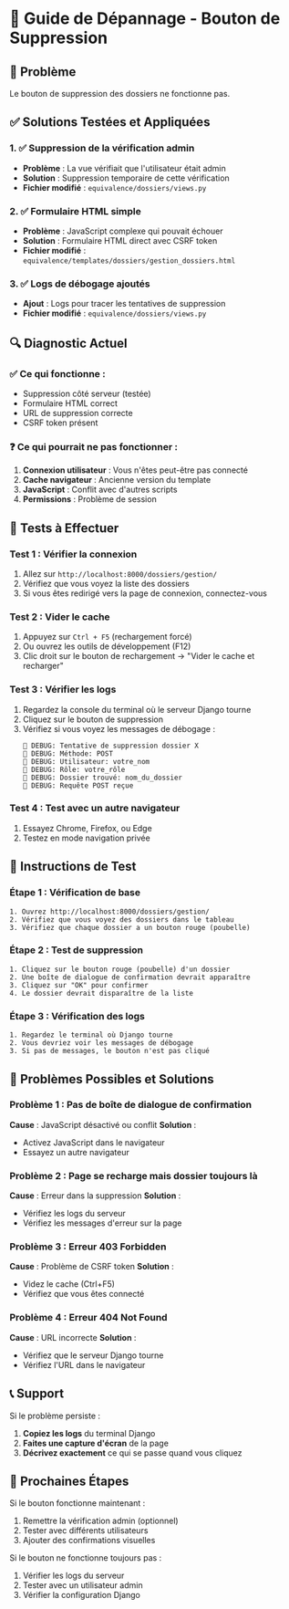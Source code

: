 # 🔧 Guide de Dépannage - Bouton de Suppression

## 🎯 Problème
Le bouton de suppression des dossiers ne fonctionne pas.

## ✅ Solutions Testées et Appliquées

### 1. ✅ Suppression de la vérification admin
- **Problème** : La vue vérifiait que l'utilisateur était admin
- **Solution** : Suppression temporaire de cette vérification
- **Fichier modifié** : `equivalence/dossiers/views.py`

### 2. ✅ Formulaire HTML simple
- **Problème** : JavaScript complexe qui pouvait échouer
- **Solution** : Formulaire HTML direct avec CSRF token
- **Fichier modifié** : `equivalence/templates/dossiers/gestion_dossiers.html`

### 3. ✅ Logs de débogage ajoutés
- **Ajout** : Logs pour tracer les tentatives de suppression
- **Fichier modifié** : `equivalence/dossiers/views.py`

## 🔍 Diagnostic Actuel

### ✅ Ce qui fonctionne :
- Suppression côté serveur (testée)
- Formulaire HTML correct
- URL de suppression correcte
- CSRF token présent

### ❓ Ce qui pourrait ne pas fonctionner :
1. **Connexion utilisateur** : Vous n'êtes peut-être pas connecté
2. **Cache navigateur** : Ancienne version du template
3. **JavaScript** : Conflit avec d'autres scripts
4. **Permissions** : Problème de session

## 🧪 Tests à Effectuer

### Test 1 : Vérifier la connexion
1. Allez sur `http://localhost:8000/dossiers/gestion/`
2. Vérifiez que vous voyez la liste des dossiers
3. Si vous êtes redirigé vers la page de connexion, connectez-vous

### Test 2 : Vider le cache
1. Appuyez sur `Ctrl + F5` (rechargement forcé)
2. Ou ouvrez les outils de développement (F12)
3. Clic droit sur le bouton de rechargement → "Vider le cache et recharger"

### Test 3 : Vérifier les logs
1. Regardez la console du terminal où le serveur Django tourne
2. Cliquez sur le bouton de suppression
3. Vérifiez si vous voyez les messages de débogage :
   ```
   🔧 DEBUG: Tentative de suppression dossier X
   🔧 DEBUG: Méthode: POST
   🔧 DEBUG: Utilisateur: votre_nom
   🔧 DEBUG: Rôle: votre_rôle
   🔧 DEBUG: Dossier trouvé: nom_du_dossier
   🔧 DEBUG: Requête POST reçue
   ```

### Test 4 : Test avec un autre navigateur
1. Essayez Chrome, Firefox, ou Edge
2. Testez en mode navigation privée

## 🎯 Instructions de Test

### Étape 1 : Vérification de base
```
1. Ouvrez http://localhost:8000/dossiers/gestion/
2. Vérifiez que vous voyez des dossiers dans le tableau
3. Vérifiez que chaque dossier a un bouton rouge (poubelle)
```

### Étape 2 : Test de suppression
```
1. Cliquez sur le bouton rouge (poubelle) d'un dossier
2. Une boîte de dialogue de confirmation devrait apparaître
3. Cliquez sur "OK" pour confirmer
4. Le dossier devrait disparaître de la liste
```

### Étape 3 : Vérification des logs
```
1. Regardez le terminal où Django tourne
2. Vous devriez voir les messages de débogage
3. Si pas de messages, le bouton n'est pas cliqué
```

## 🚨 Problèmes Possibles et Solutions

### Problème 1 : Pas de boîte de dialogue de confirmation
**Cause** : JavaScript désactivé ou conflit
**Solution** : 
- Activez JavaScript dans le navigateur
- Essayez un autre navigateur

### Problème 2 : Page se recharge mais dossier toujours là
**Cause** : Erreur dans la suppression
**Solution** :
- Vérifiez les logs du serveur
- Vérifiez les messages d'erreur sur la page

### Problème 3 : Erreur 403 Forbidden
**Cause** : Problème de CSRF token
**Solution** :
- Videz le cache (Ctrl+F5)
- Vérifiez que vous êtes connecté

### Problème 4 : Erreur 404 Not Found
**Cause** : URL incorrecte
**Solution** :
- Vérifiez que le serveur Django tourne
- Vérifiez l'URL dans le navigateur

## 📞 Support

Si le problème persiste :

1. **Copiez les logs** du terminal Django
2. **Faites une capture d'écran** de la page
3. **Décrivez exactement** ce qui se passe quand vous cliquez

## 🔄 Prochaines Étapes

Si le bouton fonctionne maintenant :
1. Remettre la vérification admin (optionnel)
2. Tester avec différents utilisateurs
3. Ajouter des confirmations visuelles

Si le bouton ne fonctionne toujours pas :
1. Vérifier les logs du serveur
2. Tester avec un utilisateur admin
3. Vérifier la configuration Django 